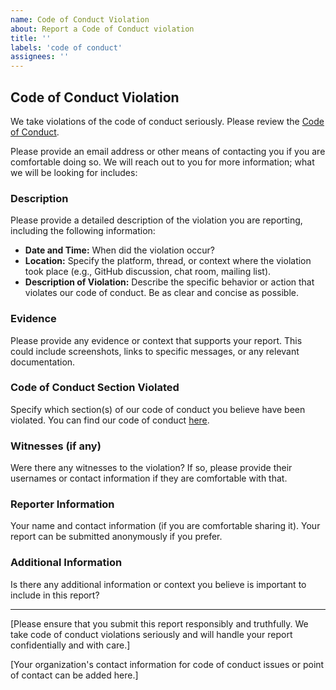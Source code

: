 ```yaml
---
name: Code of Conduct Violation
about: Report a Code of Conduct violation
title: ''
labels: 'code of conduct'
assignees: ''
---
```


## Code of Conduct Violation

We take violations of the code of conduct seriously. Please review the [Code of Conduct](https://github.com/ciroque-nginx/nginx-config-service/blob/main/CODE_OF_CONDUCT.md).

Please provide an email address or other means of contacting you if you are comfortable doing so. We will reach out to you for more information; what we will be looking for includes:

### Description
Please provide a detailed description of the violation you are reporting, including the following information:

- **Date and Time:** When did the violation occur?
- **Location:** Specify the platform, thread, or context where the violation took place (e.g., GitHub discussion, chat room, mailing list).
- **Description of Violation:** Describe the specific behavior or action that violates our code of conduct. Be as clear and concise as possible.

### Evidence
Please provide any evidence or context that supports your report. This could include screenshots, links to specific messages, or any relevant documentation.

### Code of Conduct Section Violated
Specify which section(s) of our code of conduct you believe have been violated. You can find our code of conduct [here](link-to-your-code-of-conduct).

### Witnesses (if any)
Were there any witnesses to the violation? If so, please provide their usernames or contact information if they are comfortable with that.

### Reporter Information
Your name and contact information (if you are comfortable sharing it). Your report can be submitted anonymously if you prefer.

### Additional Information
Is there any additional information or context you believe is important to include in this report?

---

[Please ensure that you submit this report responsibly and truthfully. We take code of conduct violations seriously and will handle your report confidentially and with care.]

[Your organization's contact information for code of conduct issues or point of contact can be added here.]
